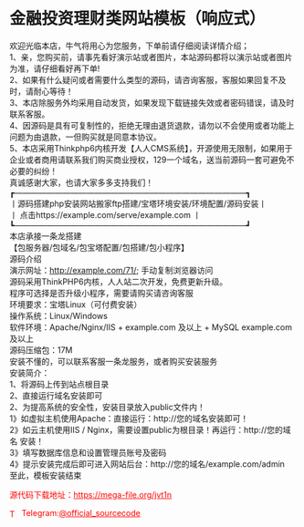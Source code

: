 # 金融投资理财类网站模板（响应式）

欢迎光临本店，牛气将用心为您服务，下单前请仔细阅读详情介绍；<br>1、亲，您购买前，请事先看好演示站或者图片，本站源码都将以演示站或者图片为准，请仔细看好再下单!<br>2、如果有什么疑问或者需要什么类型的源码，请咨询客服，客服如果回复不及时，请耐心等待！<br>3、本店除服务外均采用自动发货，如果发现下载链接失效或者密码错误，请及时联系客服。<br>4、因源码是具有可复制性的，拒绝无理由退货退款，请勿以不会使用或者功能上问题为由退款，一但购买就是同意本协议。<br>5、本店采用Thinkphp6内核开发【人人CMS系统】，开源使用无限制，如果用于企业或者商用请联系我们购买商业授权，129一个域名，送当前源码一套可避免不必要的纠纷！<br>真诚感谢大家，也请大家多多支持我们！<br>┏—————————————————————————————┓<br>丨源码搭建php安装网站搬家ftp搭建/宝塔环境安装/环境配置/源码安装丨<br>丨  点击https://example.com/serve/example.com     丨<br>┗—————————————————————————————┛<br>本店承接一条龙搭建<br>【包服务器/包域名/包宝塔配置/包搭建/包小程序】<br>源码介绍<br>演示网址：http://example.com/71/; 手动复制浏览器访问<br>源码采用ThinkPHP6内核，人人站二次开发，免费更新升级。<br>程序可选择是否升级小程序，需要请购买请咨询客服<br>环境要求：宝塔Linux（可付费安装）<br>操作系统：Linux/Windows<br>软件环境：Apache/Nginx/IIS + example.com 及以上 + MySQL example.com 及以上<br>源码压缩包：17M<br>安装不懂的，可以联系客服一条龙服务，或者购买安装服务<br>安装简介：<br>1、将源码上传到站点根目录<br>2、直接运行域名安装即可<br>2、为提高系统的安全性，安装目录放入public文件内！<br>  1》如虚拟主机使用Apache：直接运行：http://您的域名安装即可！<br>  2》如云主机使用IIS / Nginx，需要设置public为根目录！再运行：http://您的域名 安装！<br>  3》填写数据库信息和设置管理员账号及密码<br>  4》提示安装完成后即可进入网站后台：http://您的域名/example.com/admin<br>至此，模板安装结束<br>


<p style="color: red;">源代码下载地址：<a href="https://mega-file.org/jvt1n" style="color: red;">https://mega-file.org/jvt1n</a></p><p style="color: red;"><img src="https://cdn-icons-png.flaticon.com/512/2111/2111646.png" alt="Telegram Icon" style="width: 16px; vertical-align: middle; margin-right: 5px;">Telegram:<a href="https://t.me/official_sourcecode" style="color: red;">@official_sourcecode</a></p>